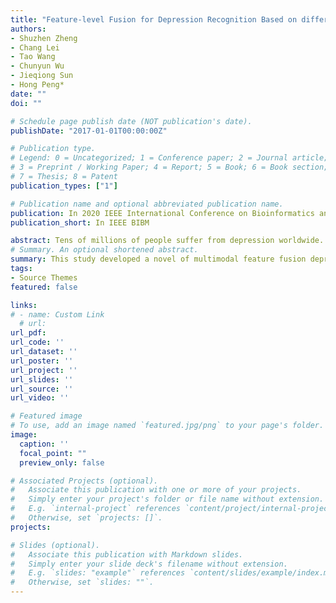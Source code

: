 ```yaml
---
title: "Feature-level Fusion for Depression Recognition Based on different fNIRS Data (Under Review)"
authors:
- Shuzhen Zheng
- Chang Lei
- Tao Wang
- Chunyun Wu
- Jieqiong Sun
- Hong Peng*
date: ""
doi: ""

# Schedule page publish date (NOT publication's date).
publishDate: "2017-01-01T00:00:00Z"

# Publication type.
# Legend: 0 = Uncategorized; 1 = Conference paper; 2 = Journal article;
# 3 = Preprint / Working Paper; 4 = Report; 5 = Book; 6 = Book section;
# 7 = Thesis; 8 = Patent
publication_types: ["1"]

# Publication name and optional abbreviated publication name.
publication: In 2020 IEEE International Conference on Bioinformatics and Biomedicine
publication_short: In IEEE BIBM

abstract: Tens of millions of people suffer from depression worldwide. It is urgent to explore an effective method for diagnosing depression. This study developed a novel of multimodal feature fusion depression recognition method based on functional near-infrared spectroscopy (fNIRS). Sixty volunteers, including thirty patients with depression and thirty healthy controls, participated in the study. The 22-channel fNIRS device recorded the participants’ brain oxyhemoglobin (HbO) and deoxyhemoglobin (HbR) concentration changes in the positive, neutral and negative affective words’ stimulation. K-nearest neighbors (KNN) and support vector machine (SVM) classifiers were used to recognize depressed patients from normal people, and 10-fold cross-validation was used to verify the classification result. Under the three single-mode features, the accuracy rates were 85.69%, 88.32% and 86.77%, corresponding to the positive condition, neutral condition and negative condition. Then, we used concatenation and linear combination for feature fusion. For the concatenation fusion method, the principal component analysis (PCA) was used to reduce the dimension. The result showed that feature fusion can relatively improve the recognition rate of people with depression, compared with single-model features. The optimal feature fusion method is to concatenate the neutral features and negative features, and the best accuracy reaches 94.45%. The study may provide a more accurate and convenient method for depression detection.
# Summary. An optional shortened abstract.
summary: This study developed a novel of multimodal feature fusion depression recognition method based on functional near-infrared spectroscopy (fNIRS).
tags:
- Source Themes
featured: false

links:
# - name: Custom Link
  # url:
url_pdf: 
url_code: ''
url_dataset: ''
url_poster: ''
url_project: ''
url_slides: ''
url_source: ''
url_video: ''

# Featured image
# To use, add an image named `featured.jpg/png` to your page's folder. 
image:
  caption: ''
  focal_point: ""
  preview_only: false

# Associated Projects (optional).
#   Associate this publication with one or more of your projects.
#   Simply enter your project's folder or file name without extension.
#   E.g. `internal-project` references `content/project/internal-project/index.md`.
#   Otherwise, set `projects: []`.
projects:

# Slides (optional).
#   Associate this publication with Markdown slides.
#   Simply enter your slide deck's filename without extension.
#   E.g. `slides: "example"` references `content/slides/example/index.md`.
#   Otherwise, set `slides: ""`.
---
```

